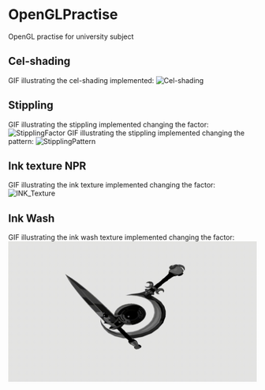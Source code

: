 # OpenGLPractise
OpenGL practise for university subject
## Cel-shading
GIF illustrating the cel-shading implemented:
![Cel-shading](recordings/cel-shading.gif)
## Stippling
GIF illustrating the stippling implemented changing the factor:
![StipplingFactor](recordings/stippling-factor-change.gif)
GIF illustrating the stippling implemented changing the pattern:
![StipplingPattern](recordings/stippling-pattern-change.gif)
## Ink texture NPR
GIF illustrating the ink texture implemented changing the factor:
![INK_Texture](recordings/Ink_Texture.gif)
## Ink Wash
GIF illustrating the ink wash texture implemented changing the factor:
![INK_Texture](recordings/inkwash.gif)
